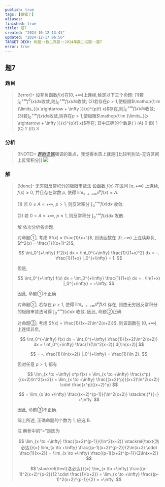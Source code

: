 ```yaml
---
publish: true
tags: [做错了]
aliases: 
finished: true
title: 题7
created: "2024-10-12 13:43"
updated: "2024-12-17 06:56"
TARGET DECK: 刷题::数二真题::2024年数二试题::题7
error: true
---
```

## 题7
### 题目
> [!error]+
> 设非负函数$f( x)$在$\lbrack 0, + \infty )$上连续,给定以下三个命题:
> (1)若${\int }_{0}^{+\infty }{f}^{2}( x) {dx}$收敛,则${\int }_{0}^{+\infty }f( x) {dx}$收敛;
> (2)若存在$p > 1$,使极限$\mathop{\lim }\limits_{{x \rightarrow + \infty }}{x}^{p}f( x)$存在,则${\int }_{0}^{+\infty }f( x) {dx}$收敛;
> (3)若${\int }_{0}^{+\infty }f( x) {dx}$收敛,则存在$p > 1$,使极限$\mathop{\lim }\limits_{{x \rightarrow + \infty }}{x}^{p}f( x)$存在;
> 其中正确的个数是( )
> (A) 0 
> (B) 1 
> (C) 2 
> (D) 3
### 分析
> [!NOTE]+
> [邂逅遗憾](https://www.bilibili.com/video/BV19FWDeEEkQ?t=106.3&p=4)强调的重点，我觉得本质上就是[[比较判别法-无穷区间上反常积分]]
> ![](https://img.hwenyi.live/202412101616163.webp)
### 解
> [!done]-
> 无穷限反常积分的极限审敛法 设函数 $f(x)$ 在区间 $[a, +\infty)$ 上连续, $f(x) \geq 0$, 并且存在常数 $p$, 使得 $\lim_{x \to +\infty} x^p f(x) = A$.
> 
> (1) 若 $0 \leq A < +\infty$, $p > 1$, 则反常积分 $\int_a^{+\infty} f(x) dx$ 收敛;
> 
> (2) 若 $0 < A \leq +\infty$, $p \leq 1$, 则反常积分 $\int_a^{+\infty} f(x) dx$ 发散.
> 
> 解 依次分析各命题.
> 
> 对命题①, 考虑 $f(x) = \frac{1}{x+1}$, 则该函数在 $[0, +\infty)$ 上连续非负, $f^2(x) = \frac{1}{(x+1)^2}$,
> 
> $$
> \int_0^{+\infty} f^2(x) dx = \int_0^{+\infty} \frac{1}{(1+x)^2} dx = -. \frac{1}{1+x} |_0^{+\infty} = 1.
> $$
> 
> 但是,
> 
> $$
> \int_0^{+\infty} f(x) dx = \int_0^{+\infty} \frac{1}{1+x} dx = . \ln(1+x) |_0^{+\infty} = +\infty.
> $$
> 
> 因此, 命题①不正确.
> 
> 对命题②, 若存在 $p > 1$, 使得 $\lim_{x \to +\infty} x^p f(x)$ 存在, 则由无穷限反常积分的极限审敛法可得 $\int_0^{+\infty} f(x) dx$ 收敛. 因此, 命题②正确.
> 
> 对命题③, 考虑 $f(x) = \frac{1}{(x+2)\ln^2(x+2)}$, 则该函数在 $[0, +\infty)$ 上连续非负,
> 
> $$
> \int_0^{+\infty} f(x) dx = \int_0^{+\infty} \frac{1}{(x+2)\ln^2(x+2)} dx = \int_0^{+\infty} \frac{1}{\ln^2(x+2)} d[\ln(x+2)]
> $$
> 
> $$
> = -. \frac{1}{\ln(x+2)} |_0^{+\infty} = \frac{1}{\ln 2}.
> $$
> 
> 但对任意 $p > 1$, 都有
> 
> $$
> \lim_{x \to +\infty} x^p f(x) = \lim_{x \to +\infty} \frac{x^p}{(x+2)\ln^2(x+2)} = \lim_{x \to +\infty} \frac{(x+2)^p}{(x+2)\ln^2(x+2)} \cdot \frac{x^p}{(x+2)^p}
> $$
> 
> $$
> = \lim_{x \to +\infty} \frac{(x+2)^{p-1}}{\ln^2(x+2)} \stackrel{*}{=} +\infty.
> $$
> 
> 因此, 命题③不正确.
> 
> 综上所述, 正确命题的个数为 1, 应选 B.
> 
> 注 解析中的“$=$”是因为
> 
> $$
> \lim_{x \to +\infty} \frac{(x+2)^{p-1}}{\ln^2(x+2)} \stackrel{\text{洛必达}}{=} \lim_{x \to +\infty} \frac{(p-1)(x+2)^{p-2}}{2\ln(x+2) \cdot \frac{1}{x+2}} = \lim_{x \to +\infty} \frac{(p-1)(x+2)^{p-1}}{2\ln(x+2)}
> $$
> 
> $$
> \stackrel{\text{洛必达}}{=} \lim_{x \to +\infty} \frac{(p-1)^2(x+2)^{p-2}}{2 \cdot \frac{1}{x+2}} = \lim_{x \to +\infty} \frac{(p-1)^2(x+2)^{p-1}}{2} = +\infty.
> $$